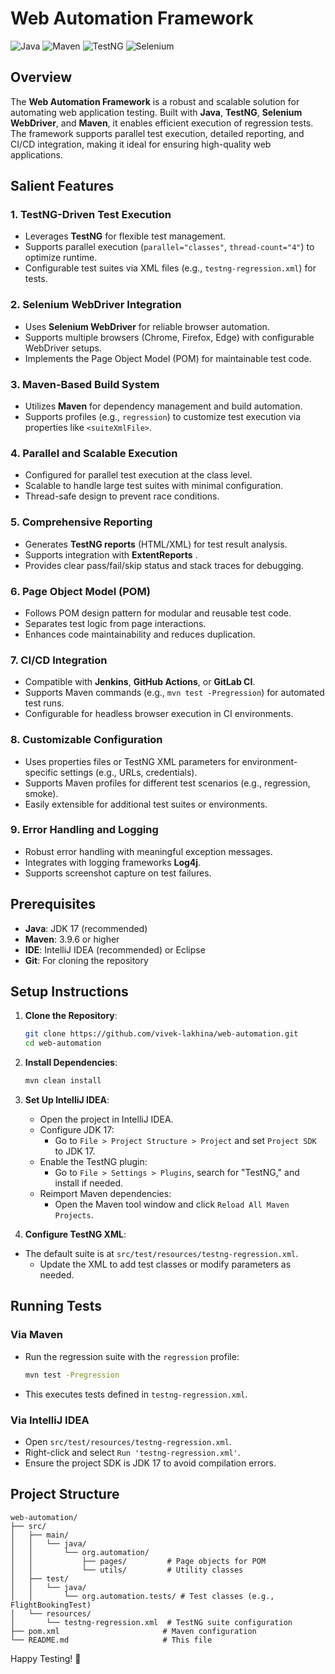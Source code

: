 # Web Automation Framework

![Java](https://img.shields.io/badge/Java-17+-blue.svg)
![Maven](https://img.shields.io/badge/Maven-3.9.6+-red.svg)
![TestNG](https://img.shields.io/badge/TestNG-7.10.2+-green.svg)
![Selenium](https://img.shields.io/badge/Selenium-4.23.0+-yellow.svg)

## Overview

The **Web Automation Framework** is a robust and scalable solution for automating web application testing. Built with **Java**, **TestNG**, **Selenium WebDriver**, and **Maven**, it enables efficient execution of regression tests. The framework supports parallel test execution, detailed reporting, and CI/CD integration, making it ideal for ensuring high-quality web applications.

## Salient Features

### 1. TestNG-Driven Test Execution
- Leverages **TestNG** for flexible test management.
- Supports parallel execution (`parallel="classes"`, `thread-count="4"`) to optimize runtime.
- Configurable test suites via XML files (e.g., `testng-regression.xml`) for tests.

### 2. Selenium WebDriver Integration
- Uses **Selenium WebDriver** for reliable browser automation.
- Supports multiple browsers (Chrome, Firefox, Edge) with configurable WebDriver setups.
- Implements the Page Object Model (POM) for maintainable test code.

### 3. Maven-Based Build System
- Utilizes **Maven** for dependency management and build automation.
- Supports profiles (e.g., `regression`) to customize test execution via properties like `<suiteXmlFile>`.

### 4. Parallel and Scalable Execution
- Configured for parallel test execution at the class level.
- Scalable to handle large test suites with minimal configuration.
- Thread-safe design to prevent race conditions.

### 5. Comprehensive Reporting
- Generates **TestNG reports** (HTML/XML) for test result analysis.
- Supports integration with **ExtentReports** .
- Provides clear pass/fail/skip status and stack traces for debugging.

### 6. Page Object Model (POM)
- Follows POM design pattern for modular and reusable test code.
- Separates test logic from page interactions.
- Enhances code maintainability and reduces duplication.

### 7. CI/CD Integration
- Compatible with **Jenkins**, **GitHub Actions**, or **GitLab CI**.
- Supports Maven commands (e.g., `mvn test -Pregression`) for automated test runs.
- Configurable for headless browser execution in CI environments.

### 8. Customizable Configuration
- Uses properties files or TestNG XML parameters for environment-specific settings (e.g., URLs, credentials).
- Supports Maven profiles for different test scenarios (e.g., regression, smoke).
- Easily extensible for additional test suites or environments.

### 9. Error Handling and Logging
- Robust error handling with meaningful exception messages.
- Integrates with logging frameworks **Log4j**.
- Supports screenshot capture on test failures.

## Prerequisites

- **Java**: JDK 17 (recommended)
- **Maven**: 3.9.6 or higher
- **IDE**: IntelliJ IDEA (recommended) or Eclipse
- **Git**: For cloning the repository

## Setup Instructions

1. **Clone the Repository**:
   ```bash
   git clone https://github.com/vivek-lakhina/web-automation.git
   cd web-automation
   ```

2. **Install Dependencies**:
   ```bash
   mvn clean install
   ```

3. **Set Up IntelliJ IDEA**:
    - Open the project in IntelliJ IDEA.
    - Configure JDK 17:
        - Go to `File > Project Structure > Project` and set `Project SDK` to JDK 17.
    - Enable the TestNG plugin:
        - Go to `File > Settings > Plugins`, search for "TestNG," and install if needed.
    - Reimport Maven dependencies:
        - Open the Maven tool window and click `Reload All Maven Projects`.

4. **Configure TestNG XML**:
- The default suite is at `src/test/resources/testng-regression.xml`.
    - Update the XML to add test classes or modify parameters as needed.

## Running Tests

### Via Maven
- Run the regression suite with the `regression` profile:
  ```bash
  mvn test -Pregression
  ```
- This executes tests defined in `testng-regression.xml`.

### Via IntelliJ IDEA
- Open `src/test/resources/testng-regression.xml`.
- Right-click and select `Run 'testng-regression.xml'`.
- Ensure the project SDK is JDK 17 to avoid compilation errors.

## Project Structure

```
web-automation/
├── src/
│   ├── main/
│   │   └── java/
│   │       └── org.automation/
│   │           ├── pages/         # Page objects for POM
│   │           └── utils/         # Utility classes
│   ├── test/
│   │   └── java/
│   │       └── org.automation.tests/ # Test classes (e.g., FlightBookingTest)
│   └── resources/
│       └── testng-regression.xml  # TestNG suite configuration
├── pom.xml                       # Maven configuration
└── README.md                     # This file
```

Happy Testing! 🚀
